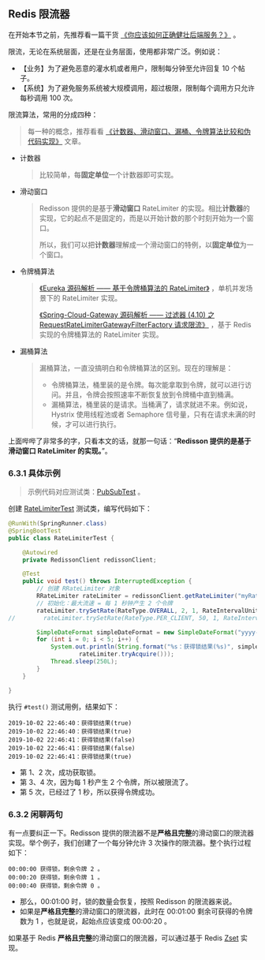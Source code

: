 ## Redis 限流器

在开始本节之前，先推荐看一篇干货 [《你应该如何正确健壮后端服务？》](http://www.iocoder.cn/Fight/How-do-you-robust-back-end-services/?vip) 。

限流，无论在系统层面，还是在业务层面，使用都非常广泛。例如说：

- 【业务】为了避免恶意的灌水机或者用户，限制每分钟至允许回复 10 个帖子。
- 【系统】为了避免服务系统被大规模调用，超过极限，限制每个调用方只允许每秒调用 100 次。

限流算法，常用的分成四种：

> 每一种的概念，推荐看看 [《计数器、滑动窗口、漏桶、令牌算法比较和伪代码实现》](https://www.iphpt.com/detail/106) 文章。

- 计数器

  > 比较简单，每**固定单位**一个计数器即可实现。

- 滑动窗口

  > Redisson 提供的是基于**滑动窗口** RateLimiter 的实现。相比**计数器**的实现，它的起点不是固定的，而是以开始计数的那个时刻开始为一个窗口。
  >
  > 所以，我们可以把**计数器**理解成一个滑动窗口的特例，以**固定单位**为一个窗口。

- 令牌桶算法

  > [《Eureka 源码解析 —— 基于令牌桶算法的 RateLimiter》](http://www.iocoder.cn/Eureka/rate-limiter/?vip) ，单机并发场景下的 RateLimiter 实现。
  >
  > [《Spring-Cloud-Gateway 源码解析 —— 过滤器 (4.10) 之 RequestRateLimiterGatewayFilterFactory 请求限流》](http://www.iocoder.cn/Spring-Cloud-Gateway/filter-request-rate-limiter/?vip) ，基于 Redis 实现的令牌桶算法的 RateLimiter 实现。

- 漏桶算法

  > 漏桶算法，一直没搞明白和令牌桶算法的区别。现在的理解是：
  >
  > - 令牌桶算法，桶里装的是令牌。每次能拿取到令牌，就可以进行访问。并且，令牌会按照速率不断恢复放到令牌桶中直到桶满。
  > - 漏桶算法，桶里装的是请求。当桶满了，请求就进不来。例如说，Hystrix 使用线程池或者 Semaphore 信号量，只有在请求未满的时候，才可以进行执行。

上面哔哔了非常多的字，只看本文的话，就那一句话：“**Redisson 提供的是基于滑动窗口 RateLimiter 的实现。**”。

### 6.3.1 具体示例

> 示例代码对应测试类：[PubSubTest](https://github.com/YunaiV/SpringBoot-Labs/blob/master/lab-11-spring-data-redis/lab-07-spring-data-redis-with-jedis/src/test/java/cn/iocoder/springboot/labs/lab10/springdatarediswithjedis/RateLimiterTest.java) 。

创建 [RateLimiterTest](https://github.com/YunaiV/SpringBoot-Labs/blob/master/lab-11-spring-data-redis/lab-07-spring-data-redis-with-jedis/src/test/java/cn/iocoder/springboot/labs/lab10/springdatarediswithjedis/RateLimiterTest.java) 测试类，编写代码如下：

```java
@RunWith(SpringRunner.class)
@SpringBootTest
public class RateLimiterTest {

    @Autowired
    private RedissonClient redissonClient;

    @Test
    public void test() throws InterruptedException {
        // 创建 RRateLimiter 对象
        RRateLimiter rateLimiter = redissonClient.getRateLimiter("myRateLimiter");
        // 初始化：最大流速 = 每 1 秒钟产生 2 个令牌
        rateLimiter.trySetRate(RateType.OVERALL, 2, 1, RateIntervalUnit.SECONDS);
//        rateLimiter.trySetRate(RateType.PER_CLIENT, 50, 1, RateIntervalUnit.MINUTES);

        SimpleDateFormat simpleDateFormat = new SimpleDateFormat("yyyy-MM-dd HH:mm:ss");
        for (int i = 0; i < 5; i++) {
            System.out.println(String.format("%s：获得锁结果(%s)", simpleDateFormat.format(new Date()),
                    rateLimiter.tryAcquire()));
            Thread.sleep(250L);
        }
    }

}
```

执行 `#test()` 测试用例，结果如下：

```
2019-10-02 22:46:40：获得锁结果(true)
2019-10-02 22:46:40：获得锁结果(true)
2019-10-02 22:46:41：获得锁结果(false)
2019-10-02 22:46:41：获得锁结果(false)
2019-10-02 22:46:41：获得锁结果(true)
```

- 第 1、2 次，成功获取锁。
- 第 3、4 次，因为每 1 秒产生 2 个令牌，所以被限流了。
- 第 5 次，已经过了 1 秒，所以获得令牌成功。

### 6.3.2 闲聊两句

有一点要纠正一下。Redisson 提供的限流器不是**严格且完整**的滑动窗口的限流器实现。举个例子，我们创建了一个每分钟允许 3 次操作的限流器。整个执行过程如下：

```
00:00:00 获得锁，剩余令牌 2 。
00:00:20 获得锁，剩余令牌 1 。
00:00:40 获得锁，剩余令牌 0 。
```

- 那么，00:01:00 时，锁的数量会恢复，按照 Redisson 的限流器来说。
- 如果是**严格且完整**的滑动窗口的限流器，此时在 00:01:00 剩余可获得的令牌数为 1 ，也就是说，起始点应该变成 00:00:20 。

如果基于 Redis **严格且完整**的滑动窗口的限流器，可以通过基于 Redis [Zset](http://redis.cn/commands.html#sorted_set) 实现。